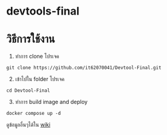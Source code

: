 # devtools-final
# วิธีการใช้งาน

1. ทำการ clone โปรเจค
```
git clone https://github.com/it62070041/Devtool-Final.git
```
2. เข้าไปใน folder โปรเจค
```
cd Devtool-Final
```
3. ทำการ build image and deploy
```
docker compose up -d
```

ดูข้อมูลอื่นๆได้ใน [wiki](https://github.com/it62070041/Devtool-Final/wiki)
